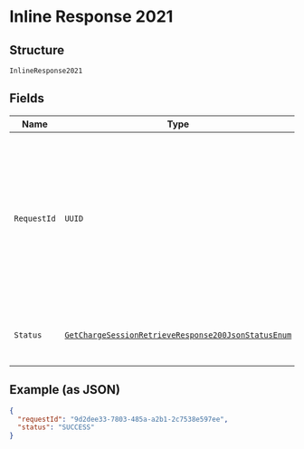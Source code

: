 
# Inline Response 2021

## Structure

`InlineResponse2021`

## Fields

| Name | Type | Tags | Description | Getter | Setter |
|  --- | --- | --- | --- | --- | --- |
| `RequestId` | `UUID` | Required | Mandatory UUID (according to RFC 4122 standards) for requests and responses. This will be played back in the response from the request. | UUID getRequestId() | setRequestId(UUID requestId) |
| `Status` | [`GetChargeSessionRetrieveResponse200JsonStatusEnum`](../../doc/models/get-charge-session-retrieve-response-200-json-status-enum.md) | Required | **Constraints**: *Minimum Length*: `6`, *Maximum Length*: `7` | GetChargeSessionRetrieveResponse200JsonStatusEnum getStatus() | setStatus(GetChargeSessionRetrieveResponse200JsonStatusEnum status) |

## Example (as JSON)

```json
{
  "requestId": "9d2dee33-7803-485a-a2b1-2c7538e597ee",
  "status": "SUCCESS"
}
```


